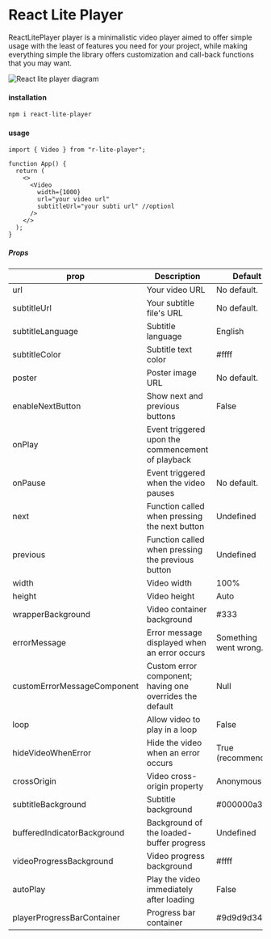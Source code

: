 <h1>React Lite Player</h1>

ReactLitePlayer player is a minimalistic video player aimed to offer simple usage with the least of features you need for your project, while making everything simple the library offers customization and call-back functions that you may want.

![React lite player diagram](https://res.cloudinary.com/dgbujfxvt/image/upload/v1711920639/Frame_2_y2kwcy.png)

<h4>installation</h4>

```ts
npm i react-lite-player
```

#### usage

```tsx
import { Video } from "r-lite-player";

function App() {
  return (
    <>
      <Video
        width={1000}
        url="your video url"
        subtitleUrl="your subti url" //optionl
      />
    </>
  );
}
```

##### Props

| prop                        | Description                                              | Default               |
| --------------------------- | -------------------------------------------------------- | --------------------- |
| url                         | Your video URL                                           | No default.           |
| subtitleUrl                 | Your subtitle file's URL                                 | No default.           |
| subtitleLanguage            | Subtitle language                                        | English               |
| subtitleColor               | Subtitle text color                                      | #ffff                 |
| poster                      | Poster image URL                                         | No default.           |
| enableNextButton            | Show next and previous buttons                           | False                 |
| onPlay                      | Event triggered upon the commencement of playback        |                       |
| onPause                     | Event triggered when the video pauses                    | No default.           |
| next                        | Function called when pressing the next button            | Undefined             |
| previous                    | Function called when pressing the previous button        | Undefined             |
| width                       | Video width                                              | 100%                  |
| height                      | Video height                                             | Auto                  |
| wrapperBackground           | Video container background                               | #333                  |
| errorMessage                | Error message displayed when an error occurs             | Something went wrong. |
| customErrorMessageComponent | Custom error component; having one overrides the default | Null                  |
| loop                        | Allow video to play in a loop                            | False                 |
| hideVideoWhenError          | Hide the video when an error occurs                      | True (recommended)    |
| crossOrigin                 | Video cross-origin property                              | Anonymous             |
| subtitleBackground          | Subtitle background                                      | #000000a3             |
| bufferedIndicatorBackground | Background of the loaded-buffer progress                 | Undefined             |
| videoProgressBackground     | Video progress background                                | #ffff                 |
| autoPlay                    | Play the video immediately after loading                 | False                 |
| playerProgressBarContainer  | Progress bar container                                   | #9d9d9d34             |
